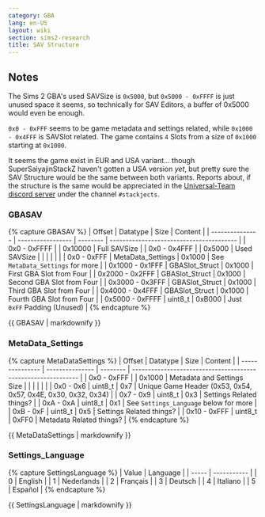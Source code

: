 ```yaml
---
category: GBA
lang: en-US
layout: wiki
section: sims2-research
title: SAV Structure
---
```


## Notes
The Sims 2 GBA's used SAVSize is `0x5000`, but `0x5000 - 0xFFFF` is just unused space it seems, so technically for SAV Editors, a buffer of 0x5000 would even be enough.

`0x0 - 0xFFF` seems to be game metadata and settings related, while `0x1000 - 0x4FFF` is SAVSlot related. The game contains `4` Slots from a size of `0x1000` starting at `0x1000`.

It seems the game exist in EUR and USA variant... though SuperSaiyajinStackZ haven't gotten a USA version *yet*, but pretty sure the SAV Structure would be the same between both variants. Reports about, if the structure is the same would be appreciated in the [Universal-Team discord server](https://universal-team.net/discord) under the channel `#stackjects`.


### GBASAV
{% capture GBASAV %}
| Offset          | Datatype          | Size     | Content                                  |
| --------------- | ----------------- | -------- | ---------------------------------------- |
| 0x0 - 0xFFFF    |                   | 0x10000  | Full SAVSize                             |
| 0x0 - 0x4FFF    |                   | 0x5000   | Used SAVSize                             |
|                 |                   |          |                                          |
| 0x0 - 0xFFF     | MetaData_Settings | 0x1000   | See `MetaData_Settings` for more         |
| 0x1000 - 0x1FFF | GBASlot_Struct    | 0x1000   | First GBA Slot from Four                 |
| 0x2000 - 0x2FFF | GBASlot_Struct    | 0x1000   | Second GBA Slot from Four                |
| 0x3000 - 0x3FFF | GBASlot_Struct    | 0x1000   | Third GBA Slot from Four                 |
| 0x4000 - 0x4FFF | GBASlot_Struct    | 0x1000   | Fourth GBA Slot from Four                |
| 0x5000 - 0xFFFF | uint8_t           | 0xB000   | Just `0xFF` Padding (Unused)             |
{% endcapture %}

{{ GBASAV | markdownify }}

### MetaData_Settings
{% capture MetaDataSettings %}
| Offset          | Datatype        | Size     | Content                                                       |
| --------------- | --------------- | -------- | ------------------------------------------------------------- |
| 0x0 - 0xFFF     |                 | 0x1000   | Metadata and Settings Size                                    |
|                 |                 |          |                                                               |
| 0x0 - 0x6       | uint8_t         | 0x7      | Unique Game Header (0x53, 0x54, 0x57, 0x4E, 0x30, 0x32, 0x34) |
| 0x7 - 0x9       | uint8_t         | 0x3      | Settings Related things?                                      |
| 0xA - 0xA       | uint8_t         | 0x1      | See `Settings_Language` below for more                        |
| 0xB - 0xF       | uint8_t         | 0x5      | Settings Related things?                                      |
| 0x10 - 0xFFF    | uint8_t         | 0xFF0    | Metadata Related things?                                      |
{% endcapture %}

{{ MetaDataSettings | markdownify }}


### Settings_Language
{% capture SettingsLanguage %}
| Value | Language    |
| ----- | ----------- |
| 0     | English     |
| 1     | Nederlands  |
| 2     | Français    |
| 3     | Deutsch     |
| 4     | Italiano    |
| 5     | Español     |
{% endcapture %}

{{ SettingsLanguage | markdownify }}